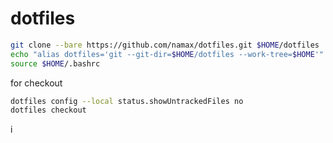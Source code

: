 # dotfiles

``` bash
git clone --bare https://github.com/namax/dotfiles.git $HOME/dotfiles
echo "alias dotfiles='git --git-dir=$HOME/dotfiles --work-tree=$HOME'" >> $HOME/.bashrc
source $HOME/.bashrc
```

for checkout

``` bash
dotfiles config --local status.showUntrackedFiles no
dotfiles checkout
```
i
